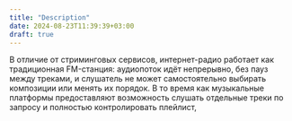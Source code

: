 ```yaml
---
title: "Description"
date: 2024-08-23T11:39:39+03:00
draft: true
---
```


В отличие от стриминговых сервисов, интернет-радио работает как традиционная FM-станция: аудиопоток идёт непрерывно, без пауз между треками, и слушатель не может самостоятельно выбирать композиции или менять их порядок. В то время как музыкальные платформы предоставляют возможность слушать отдельные треки по запросу и полностью контролировать плейлист,